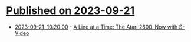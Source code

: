 # [Published on 2023-09-21](index.md)

* [2023-09-21, 10:20:00](https://soylentnews.org/article.pl?sid=23/09/19/1841244&from=rss) - [A Line at a Time: The Atari 2600, Now with S-Video](https://soylentnews.org/article.pl?sid=23/09/19/1841244&from=rss)
